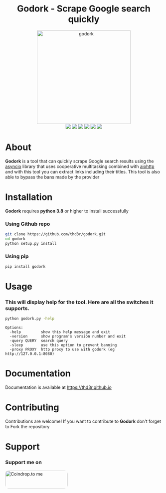 <h1 align="center">
  Godork - Scrape Google search quickly
</h1>

<div align="center">
  <img src="https://raw.githubusercontent.com/thd3r/godork/master/assets/images/godork-logo.png" alt="godork" width="300px">
</div>

<div align="center">
  <a href="https://python.org"><img src="https://img.shields.io/badge/Built%20with-Python-Blue"></a>
  <a href="https://opensource.org/licenses/MIT"><img src="https://img.shields.io/badge/license-MIT-_red.svg"></a>
  <a href="https://github.com/thd3r/godork/releases"><img src="https://img.shields.io/github/release/thd3r/godork.svg"></a>
  <a href="https://pypi.python.org/pypi/godork/"><img src="https://img.shields.io/pypi/v/godork.svg"></a>
  <a href="https://github.com/thd3r/godork/issues?q=is%3Aissue+is%3Aclosed"><img src="https://img.shields.io/github/issues-closed-raw/thd3r/godork?color=dark-green&label=issues%20fixed"></a>
  <a href="https://github.com/thd3r/godork/tree/master?tab=readme-ov-file#contributing"><img src="https://img.shields.io/badge/contributions-welcome-brightgreen.svg?style=flat"></a>
</div>

# About

**Godork** is a tool that can quickly scrape Google search results using the [asyncio](https://docs.python.org/3/library/asyncio.html) library that uses cooperative multitasking combined with [aiohttp](https://docs.aiohttp.org) and with this tool you can extract links including their titles. This tool is also able to bypass the bans made by the provider

# Installation

**Godork** requires **python 3.8** or higher to install successfully

### Using Github repo

```sh
git clone https://github.com/thd3r/godork.git
cd godork
python setup.py install
```

### Using pip

```sh
pip install godork
```

# Usage

### This will display help for the tool. Here are all the switches it supports.

```sh
python godork.py -help
```

```console
Options:
  -help         show this help message and exit
  -version      show program's version number and exit
  -query QUERY  search query
  -sleep        use this option to prevent banning
  -proxy PROXY  http proxy to use with godork (eg http://127.0.0.1:8080) 
```

# Documentation

Documentation is available at https://thd3r.github.io

# Contributing

Contributions are welcome! If you want to contribute to **Godork** don't forget to Fork the repository

# Support

### Support me on 

<a href="https://coindrop.to/thd3r" target="_blank">
  <img src="https://coindrop.to/embed-button.png" style="border-radius: 10px; height: 57px !important;width: 200px !important;" alt="Coindrop.to me"></img>
</a>
